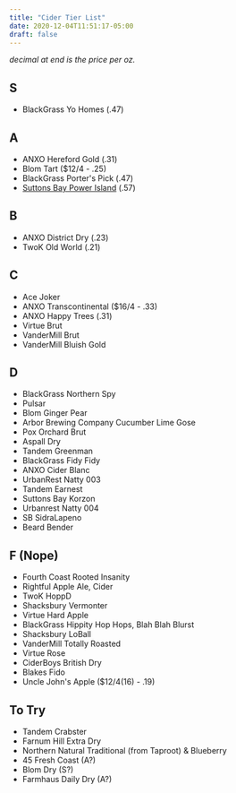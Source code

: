 ```yaml
---
title: "Cider Tier List"
date: 2020-12-04T11:51:17-05:00
draft: false
---
```


_decimal at end is the price per oz._

## S
* BlackGrass Yo Homes (.47)

## A
* ANXO Hereford Gold (.31)
* Blom Tart ($12/4 - .25)
* BlackGrass Porter's Pick (.47)
* [Suttons Bay Power Island](https://vinoshipper.com/shop/suttons_bay_ciders/power_island_33112?list=) (.57)

## B
* ANXO District Dry (.23)
* TwoK Old World (.21)

## C
* Ace Joker
* ANXO Transcontinental ($16/4 - .33)
* ANXO Happy Trees (.31)
* Virtue Brut
* VanderMill Brut
* VanderMill Bluish Gold

## D
* BlackGrass Northern Spy
* Pulsar
* Blom Ginger Pear
* Arbor Brewing Company Cucumber Lime Gose
* Pox Orchard Brut
* Aspall Dry
* Tandem Greenman
* BlackGrass Fidy Fidy
* ANXO Cider Blanc
* UrbanRest Natty 003
* Tandem Earnest
* Suttons Bay Korzon
* Urbanrest Natty 004
* SB SidraLapeno
* Beard Bender

## F (Nope)
* Fourth Coast Rooted Insanity
* Rightful Apple Ale, Cider
* TwoK HoppD
* Shacksbury Vermonter
* Virtue Hard Apple
* BlackGrass Hippity Hop Hops, Blah Blah Blurst
* Shacksbury LoBall
* VanderMill Totally Roasted
* Virtue Rose
* CiderBoys British Dry
* Blakes Fido
* Uncle John's Apple ($12/4(16) - .19)

## To Try
* Tandem Crabster
* Farnum Hill Extra Dry
* Northern Natural Traditional (from Taproot) & Blueberry
* 45 Fresh Coast (A?)
* Blom Dry (S?)
* Farmhaus Daily Dry (A?)
